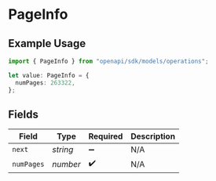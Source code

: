 # PageInfo

## Example Usage

```typescript
import { PageInfo } from "openapi/sdk/models/operations";

let value: PageInfo = {
  numPages: 263322,
};
```

## Fields

| Field              | Type               | Required           | Description        |
| ------------------ | ------------------ | ------------------ | ------------------ |
| `next`             | *string*           | :heavy_minus_sign: | N/A                |
| `numPages`         | *number*           | :heavy_check_mark: | N/A                |